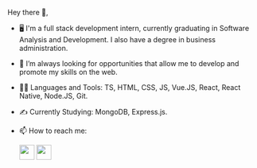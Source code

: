 Hey there 👋,

- 🖥️ I'm a full stack development intern, currently graduating in Software Analysis and Development. I also have a degree in business administration.
- 🌱 I’m always looking for opportunities that allow me to develop and promote my skills on the web.
- 👨‍💻 Languages and Tools:
TS, HTML, CSS, JS, Vue.JS, React, React Native, Node.JS, Git.
- ✍️ Currently Studying:
MongoDB, Express.js.
- 📫 How to reach me:

  <a href="https://www.linkedin.com/in/nicolas-koerich-espindola-555084187/"><img src="https://user-images.githubusercontent.com/92181835/161834674-440192c9-a668-4fb0-8b41-7ab4ecf23715.png" width="30"></a>
  <a href="https://www.instagram.com/nickespindola/"><img src="https://cdn.iconscout.com/icon/free/png-256/instagram-1868978-1583142.png" width="30"></a>
<!---
Nickfln/Nickfln is a ✨ special ✨ repository because its `README.md` (this file) appears on your GitHub profile.
You can click the Preview link to take a look at your changes.
--->
